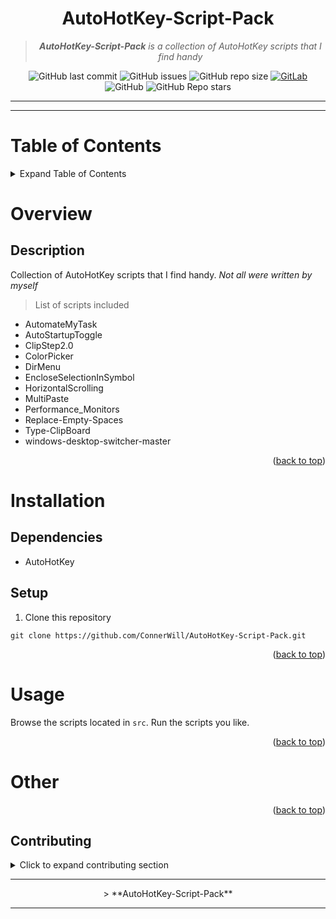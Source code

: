 <div align="center">

# **AutoHotKey-Script-Pack**

> ***AutoHotKey-Script-Pack** is a collection of AutoHotKey scripts that I find handy*

![GitHub last commit](https://img.shields.io/github/last-commit/ConnerWill/AutoHotKey-Script-Pack)
![GitHub issues](https://img.shields.io/github/issues-raw/ConnerWill/AutoHotKey-Script-Pack)
![GitHub repo size](https://img.shields.io/github/repo-size/ConnerWill/AutoHotKey-Script-Pack)
[![GitLab](https://img.shields.io/static/v1?label=gitlab&logo=gitlab&color=E24329&message=mirrored)](https://gitlab.com/ConnerWill/AutoHotKey-Script-Pack)
![GitHub](https://img.shields.io/github/license/ConnerWill/AutoHotKey-Script-Pack)
![GitHub Repo stars](https://img.shields.io/github/stars/ConnerWill/AutoHotKey-Script-Pack?style=social)

---
</div>

---

# Table of Contents
<details>
  <summary>Expand Table of Contents</summary>

  ---
  
* [AutoHotKey-Script-Pack](#AutoHotKey-Script-Pack)
* [Table of Contents](#table-of-contents)
* [Overview](#overview)
  * [Description](##description)
* [Installation](#installation)
  * [Dependencies](##dependencies)
  * [Setup](##setup)
* [Usage](#usage)
* [Other](#other)

  ---
  
<p align="right">(<a href="#top">back to top</a>)</p>

</details>  


# Overview

## Description

Collection of AutoHotKey scripts that I find handy. *Not all were written by myself* 

> List of scripts included
* AutomateMyTask
* AutoStartupToggle
* ClipStep2.0
* ColorPicker
* DirMenu
* EncloseSelectionInSymbol
* HorizontalScrolling
* MultiPaste
* Performance_Monitors
* Replace-Empty-Spaces
* Type-ClipBoard
* windows-desktop-switcher-master

<p align="right">(<a href="#top">back to top</a>)</p>

# Installation

## Dependencies

* AutoHotKey

## Setup

1. Clone this repository

```console
git clone https://github.com/ConnerWill/AutoHotKey-Script-Pack.git
```

<p align="right">(<a href="#top">back to top</a>)</p>

# Usage

Browse the scripts located in `src`. Run the scripts you like.

<p align="right">(<a href="#top">back to top</a>)</p>

# Other

<p align="right">(<a href="#top">back to top</a>)</p>

<!-- CONTRIBUTING -->
## Contributing

<details>
  <summary>Click to expand contributing section</summary>

  ---

Any contributions you make are **greatly appreciated**.

If you have a suggestion that would make this better, please fork the repo and create a pull request. You can also simply open an issue.

1. Fork the Project
2. Create your Feature Branch (`git checkout -b feature/AmazingFeature`)
3. Commit your Changes (`git commit -m 'Add some AmazingFeature'`)
4. Push to the Branch (`git push origin feature/AmazingFeature`)
5. Open a Pull Request

<p align="right">(<a href="#top">back to top</a>)</p>

</details>  

---

<div align="center">
> **AutoHotKey-Script-Pack** 

---

</div>



